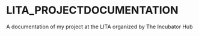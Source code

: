 # LITA_PROJECTDOCUMENTATION
A documentation of my  project at the LITA organized by The Incubator Hub
